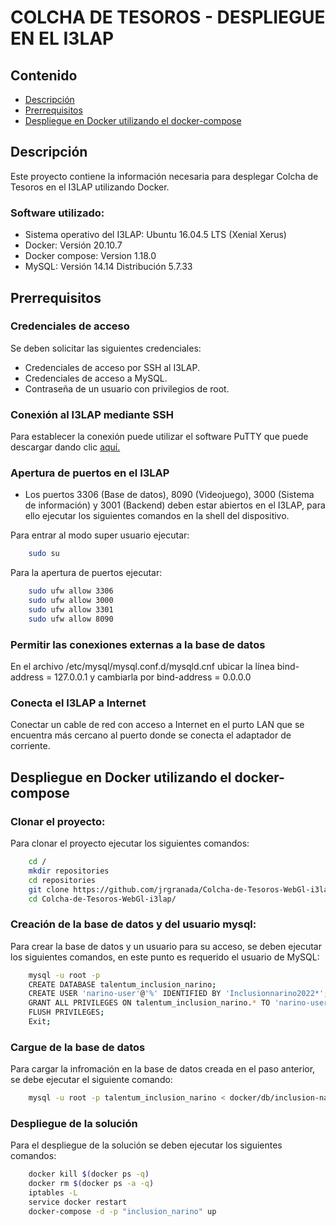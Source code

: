 # COLCHA DE TESOROS - DESPLIEGUE EN EL I3LAP

## Contenido
  * [Descripción](#descripcion)
  * [Prerrequisitos](#prerrequisitos)
  * [Despliegue en Docker utilizando el docker-compose](#despliegue)

<a name="descripcion"></a>
## Descripción

Este proyecto contiene la información necesaria para desplegar Colcha de Tesoros en el I3LAP utilizando Docker. 

### Software utilizado:

* Sistema operativo del I3LAP: Ubuntu 16.04.5 LTS (Xenial Xerus)
* Docker: Versión 20.10.7
* Docker compose: Version 1.18.0
* MySQL: Versión 14.14 Distribución 5.7.33

<a name="prerrequisitos"></a>
## Prerrequisitos

### Credenciales de acceso
Se deben solicitar las siguientes credenciales:

* Credenciales de acceso por SSH al I3LAP.
* Credenciales de acceso a MySQL.
* Contraseña de un usuario con privilegios de root.

### Conexión al I3LAP mediante SSH
Para establecer la conexión puede utilizar el software PuTTY que puede descargar dando clic [aquí.][putty]

[putty]: https://www.chiark.greenend.org.uk/~sgtatham/putty/latest.html

### Apertura de puertos en el I3LAP
* Los puertos 3306 (Base de datos), 8090 (Videojuego), 3000 (Sistema de información) y 3001 (Backend) deben estar abiertos en el I3LAP, para ello ejecutar los siguientes comandos en la shell del dispositivo.    

Para entrar al modo super usuario ejecutar:  

```bash
    sudo su
```

Para la apertura de puertos ejecutar:  

```bash
    sudo ufw allow 3306
    sudo ufw allow 3000
    sudo ufw allow 3301
    sudo ufw allow 8090
```

### Permitir las conexiones externas a la base de datos
En el archivo  /etc/mysql/mysql.conf.d/mysqld.cnf  ubicar la línea bind-address = 127.0.0.1 y cambiarla por bind-address = 0.0.0.0

### Conecta el I3LAP a Internet
Conectar un cable de red con acceso a Internet en el purto LAN que se encuentra más cercano al puerto donde se conecta el adaptador de corriente.

<a name="despliegue"></a>
## Despliegue en Docker utilizando el docker-compose

### Clonar el proyecto:

Para clonar el proyecto ejecutar los siguientes comandos:

```bash
    cd /
    mkdir repositories
    cd repositories
    git clone https://github.com/jrgranada/Colcha-de-Tesoros-WebGl-i3lap.git
    cd Colcha-de-Tesoros-WebGl-i3lap/
```

### Creación de la base de datos y del usuario mysql:

Para crear la base de datos y un usuario para su acceso, se deben ejecutar los siguientes comandos, en este punto es requerido el usuario de MySQL:

```bash
    mysql -u root -p
    CREATE DATABASE talentum_inclusion_narino;
    CREATE USER 'narino-user'@'%' IDENTIFIED BY 'Inclusionnarino2022*';
    GRANT ALL PRIVILEGES ON talentum_inclusion_narino.* TO 'narino-user'@'%' IDENTIFIED BY 'Inclusionnarino2022*';
    FLUSH PRIVILEGES;
    Exit;
```

### Cargue de la base de datos

Para cargar la infromación en la base de datos creada en el paso anterior, se debe ejecutar el siguiente comando:

```bash
    mysql -u root -p talentum_inclusion_narino < docker/db/inclusion-narino-db.sql
```

### Despliegue de la solución

Para el despliegue de la solución se deben ejecutar los siguientes comandos:

```bash
    docker kill $(docker ps -q)
    docker rm $(docker ps -a -q)
    iptables -L
    service docker restart
    docker-compose -d -p "inclusion_narino" up
```




